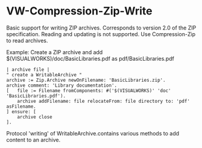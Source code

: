 # VW-Compression-Zip-Write
Basic support for writing ZIP archives. Corresponds to version 2.0 of the ZIP specification.
Reading and updating is not supported. Use Compression-Zip to read archives.

Example: Create a ZIP archive and add $(VISUALWORKS)/doc/BasicLibraries.pdf as pdf/BasicLibraries.pdf

	| archive file |
	" create a WritableArchive "
	archive := Zip.Archive newOnFilename: 'BasicLibraries.zip'.
	archive comment: 'Library documentation'.
	[	file := Filename fromComponents: #('$(VISUALWORKS)' 'doc' 'BasicLibraries.pdf').
		archive addFilename: file relocateFrom: file directory to: 'pdf' asFilename.
	] ensure: [
		archive close
	].

Protocol 'writing' of WritableArchive.contains various methods to add content to an archive.